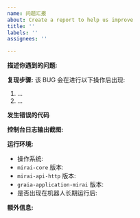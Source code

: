 ```yaml
---
name: 问题汇报
about: Create a report to help us improve
title: ''
labels: ''
assignees: ''

---
```


**描述你遇到的问题:**
<!-- -->

**复现步骤:**
该 BUG 会在进行以下操作后出现:
1. ...
2. ...

**发生错误的代码**
<!-- 必填, 你需要对你的代码进行脱敏处理, 并且尽量简化以更好的判断问题 -->

**控制台日志输出截图:**
<!-- 必填. -->
<!-- 包括运行了 mirai-console, graia-application 的控制台 -->

**运行环境:**
 - 操作系统: <!-- [例如: Android(Termux), Android(MiraiAndroid)] -->
 - `mirai-core` 版本: <!-- 需注明发行版本(是否为第三方, 哪一个第三方) -->
 - `mirai-api-http` 版本: <!-- 如果使用了第三方修改版, 也需注明发行版本. -->
 - `graia-application-mirai` 版本: <!-- 如果所汇报的版本不是最新版本, 则你汇报的问题会被立即关闭. -->
 - 是否出现在机器人长期运行后: <!-- [是/否] -->

**额外信息:**
<!-- 如果你可以提供尽可能多的信息, 请在此处留驻 -->
